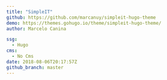 ```yaml
---
title: "SimpleIT"
github: https://github.com/marcanuy/simpleit-hugo-theme
demo: https://themes.gohugo.io/theme/simpleit-hugo-theme/
author: Marcelo Canina

ssg:
  - Hugo
cms:
  - No Cms
date: 2018-08-06T20:17:57Z
github_branch: master
---
```

